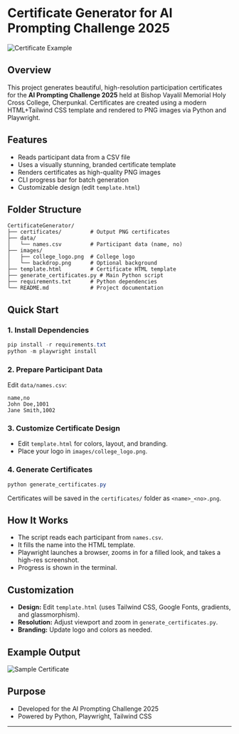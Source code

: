 # Certificate Generator for AI Prompting Challenge 2025

![Certificate Example](certificates/example.png)

## Overview

This project generates beautiful, high-resolution participation certificates for the **AI Prompting Challenge 2025** held at Bishop Vayalil Memorial Holy Cross College, Cherpunkal. Certificates are created using a modern HTML+Tailwind CSS template and rendered to PNG images via Python and Playwright.

## Features

- Reads participant data from a CSV file
- Uses a visually stunning, branded certificate template
- Renders certificates as high-quality PNG images
- CLI progress bar for batch generation
- Customizable design (edit `template.html`)

## Folder Structure

```
CertificateGenerator/
├── certificates/         # Output PNG certificates
├── data/
│   └── names.csv         # Participant data (name, no)
├── images/
│   ├── college_logo.png  # College logo
│   └── backdrop.png      # Optional background
├── template.html         # Certificate HTML template
├── generate_certificates.py # Main Python script
├── requirements.txt      # Python dependencies
└── README.md             # Project documentation
```

## Quick Start

### 1. Install Dependencies

```powershell
pip install -r requirements.txt
python -m playwright install
```

### 2. Prepare Participant Data

Edit `data/names.csv`:

```
name,no
John Doe,1001
Jane Smith,1002
```

### 3. Customize Certificate Design

- Edit `template.html` for colors, layout, and branding.
- Place your logo in `images/college_logo.png`.

### 4. Generate Certificates

```powershell
python generate_certificates.py
```

Certificates will be saved in the `certificates/` folder as `<name>_<no>.png`.

## How It Works

- The script reads each participant from `names.csv`.
- It fills the name into the HTML template.
- Playwright launches a browser, zooms in for a filled look, and takes a high-res screenshot.
- Progress is shown in the terminal.

## Customization

- **Design:** Edit `template.html` (uses Tailwind CSS, Google Fonts, gradients, and glassmorphism).
- **Resolution:** Adjust viewport and zoom in `generate_certificates.py`.
- **Branding:** Update logo and colors as needed.

## Example Output

![Sample Certificate](certificates/example.png)

## Purpose

- Developed for the AI Prompting Challenge 2025
- Powered by Python, Playwright, Tailwind CSS

---
